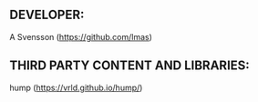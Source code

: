 
DEVELOPER:
--------------------------------------------------------------------------------
A Svensson (https://github.com/lmas)

THIRD PARTY CONTENT AND LIBRARIES:
--------------------------------------------------------------------------------
hump (https://vrld.github.io/hump/)

